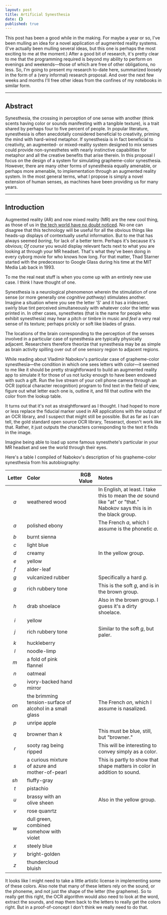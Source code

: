```yaml
---
layout: post
title: Artificial Synesthesia
date: {}
published: true
---
```


This post has been a good while in the making. For maybe a year or so, I've been mulling an idea for a novel application of augmented reality systems. (I've actually been mulling several ideas, but this one is perhaps the most exciting to me at the moment.) After a good bit of research, it's pretty clear to me that the programming required is beyond my ability to perform on evenings and weekends—those of which are free of other obligations, no less. So, I'm going to present my research to-date here, summarized loosely in the form of a (very informal) research proposal. And over the next few weeks and months I'll free other ideas from the confines of my notebooks in similar form.

---

## Abstract

Synesthesia, the crossing in perception of one sense with another (think scents having color or sounds manifesting with a tangible texture), is a trait shared by perhaps four to five percent of people. In popular literature, synesthesia is often anecdotally considered beneficial to creativity, priming the mind with hard-wired metaphor. If synesthesia is in fact beneficial to creativity, an augmented- or mixed-reality system designed to mix senses could provide non-synesthetes with nearly instinctive capabilities for metaphor and all the creative benefits that arise therein. In this proposal I focus on the design of a system for simulating grapheme-color synesthesia. However, there are many other forms of synesthesia equally amenable, or perhaps more amenable, to implementation through an augmented reality system. In the most general terms, what I propose is simply a novel extension of human senses, as machines have been providing us for many years.

---

## Introduction

Augmented reality (AR) and now mixed reality (MR) are the new cool thing, as those of us in [the tech world have no doubt noticed](http://www.wired.com/2016/04/magic-leap-vr/). No one can disagree that this technology will be useful for all the obvious things like heads-up displays of contextually useful information. But to me that has always seemed _boring_, for lack of a better term. Perhaps it's because it's obvious; _Of course_ you would display relevant facts next to what you are looking at through your MR headset. That's what they've been doing in every cyborg movie for who knows how long. For that matter, Thad Starner started with the predecessor to Google Glass during his time at the MIT Media Lab back in 1993.

To me the real neat stuff is when you come up with an entirely new use case. I think I have thought of one.

Synesthesia is a neurological phenomenon wherein the stimulation of one sense (or more generally one _cognitive pathway_) stimulates another. Imagine a situation where you see the letter 'S' and it has a iridescent, swirly blue tint perceived simultaneously with whatever color the letter was printed in. In other cases, synesthetes (that is the name for people who exhibit synesthesia) may hear a pitch or timbre in music and _feel_ a very real sense of its texture; perhaps prickly or soft like blades of grass.

The locations of the brain corresponding to the perception of the senses involved in a particular case of synesthesia are typically physically adjacent. Researchers therefore theorize that synesthesia may be as simple as brain activity spilling over out of one sensory region to adjacent regions.

While reading about Vladimir Nabokov's particular case of grapheme-color synesthesia—the condition in which one sees letters with color—it seemed to me like it should be pretty straightforward to build an augmented reality app to simulate it for those of us not lucky enough to have been endowed with such a gift. Run the live stream of your cell phone camera through an OCR (optical character recognition) program to find text in the field of view, figure out what letter each one is, outline it, and fill that outline with the color from the lookup table.

It turns out that it's not as straightforward as I thought. I had hoped to more or less replace the fiducial marker used in AR applications with the output of an OCR library, and I suspect that might still be possible. But as far as I can tell, the gold standard open source OCR library, Tesseract, doesn't work like that. Rather, it just outputs the characters corresponding to the text it finds in the image.

Imagine being able to load up some famous synesthete's particular in your MR headset and see the world through their eyes.

Here's a table I compiled of Nabokov's description of his grapheme-color synesthesia from his autobiography:

| Letter | Color | RGB Value | Notes |
| :---: | :--- | :---: | :--- |
| _a_ | weathered wood | | In English, at least. I take this to mean the _ae_ sound like "at" or "that." Nabokov says this is in the black group. |
| _a_ | polished ebony | | The French _a_, which I assume is the phonetic _a_. |
| _b_ | burnt sienna | | |
| _c_ | light blue | | |
| _d_ | creamy | | In the yellow group. |
| _e_ | yellow | | |
| _f_ | alder-leaf | | |
| _g_ | vulcanized rubber | | Specifically a hard _g_. |
| _g_ | rich rubbery tone | | This is the soft _g_, and is in the brown group. |
| _h_ | drab shoelace | | Also in the brown group. I guess it's a dirty shoelace. |
| _i_ | yellow | | |
| _j_ | rich rubbery tone | | Similar to the soft _g_, but paler. |
| _k_ | huckleberry | | |
| _l_ | noodle-limp | | |
| _m_ | a fold of pink flannel | | |
| _n_ | oatmeal | | |
| _o_ | ivory-backed hand mirror | | |
| _on_ | the brimming tension-surface of alcohol in a small glass | | The French _on_, which I assume is nasalized. |
| _p_ | unripe apple | | |
| _q_ | browner than _k_ | | This must be blue, still, but "browner." |
| _r_ | sooty rag being ripped | | This will be interesting to convey simply as a color. |
| _s_ | a curious mixture of azure and mother-of-pearl | | This is partly to show that shape matters in color in addition to sound. |
| _sh_ | fluffy-gray | | |
| _t_ | pistachio | | |
| _u_ | brassy with an olive sheen | | Also in the yellow group. |
| _v_ | rose quanrtz | | |
| _w_ | dull green, combined somehow with violet | | |
| _x_ | steely blue | | |
| _y_ | bright-golden | | |
| _z_ | thundercloud bluish | | |

It looks like I might need to take a little artistic license in implementing some of these colors. Also note that many of these letters rely on the sound, or the phoneme, and not just the shape of the letter (the grapheme). So to really get this right, the OCR algorithm would also need to look at the word, extract the sounds, and map them back to the letters to really get the colors right. But in a proof-of-concept I don't think we really need to do that.
